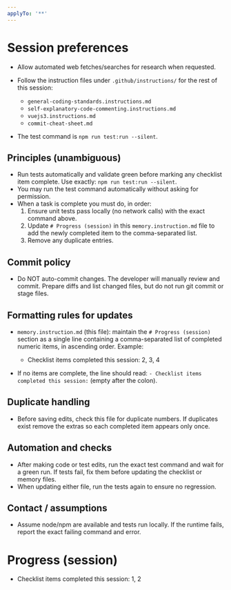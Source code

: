 ```yaml
---
applyTo: '**'
---
```


# Session preferences

- Allow automated web fetches/searches for research when requested.
- Follow the instruction files under `.github/instructions/` for the rest of this session:
  - `general-coding-standards.instructions.md`
  - `self-explanatory-code-commenting.instructions.md`
  - `vuejs3.instructions.md`
  - `commit-cheat-sheet.md`

- The test command is `npm run test:run --silent`.

## Principles (unambiguous)

- Run tests automatically and validate green before marking any checklist item complete. Use exactly: `npm run test:run --silent`.
- You may run the test command automatically without asking for permission.
- When a task is complete you must do, in order:
  1. Ensure unit tests pass locally (no network calls) with the exact command above.
  2. Update `# Progress (session)` in this `memory.instruction.md` file to add the newly completed item to the comma-separated list.
  3. Remove any duplicate entries.

## Commit policy

- Do NOT auto-commit changes. The developer will manually review and commit. Prepare diffs and list changed files, but do not run git commit or stage files.

## Formatting rules for updates

- `memory.instruction.md` (this file): maintain the `# Progress (session)` section as a single line containing a comma-separated list of completed numeric items, in ascending order. Example:
  - Checklist items completed this session: 2, 3, 4

- If no items are complete, the line should read: `- Checklist items completed this session:` (empty after the colon).

## Duplicate handling

- Before saving edits, check this file for duplicate numbers. If duplicates exist remove the extras so each completed item appears only once.

## Automation and checks

- After making code or test edits, run the exact test command and wait for a green run. If tests fail, fix them before updating the checklist or memory files.
- When updating either file, run the tests again to ensure no regression.

## Contact / assumptions

- Assume node/npm are available and tests run locally. If the runtime fails, report the exact failing command and error.

# Progress (session)

- Checklist items completed this session: 1, 2
